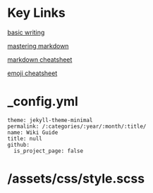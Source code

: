 # Key Links

[basic writing](https://help.github.com/en/github/writing-on-github/basic-writing-and-formatting-syntax)

[mastering markdown](https://guides.github.com/features/mastering-markdown/)

[markdown cheatsheet](https://guides.github.com/pdfs/markdown-cheatsheet-online.pdf)

[emoji cheatsheet](https://www.webfx.com/tools/emoji-cheat-sheet/)

# _config.yml

```
theme: jekyll-theme-minimal
permalink: /:categories/:year/:month/:title/
name: Wiki Guide
title: null
github:
  is_project_page: false
```

# /assets/css/style.scss

